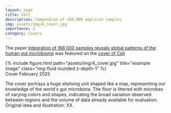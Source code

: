 ```yaml
---
layout: page
title: Cell
description: Compendium of 168,000 amplicon samples
img: assets/img/4_cover.jpg
importance: 3
category: Covers
---
```


The paper [Integration of 168,000 samples reveals global patterns of the human gut microbiome](https://www.cell.com/cell/fulltext/S0092-8674(24)01430-2?_returnURL=https%3A%2F%2Flinkinghub.elsevier.com%2Fretrieve%2Fpii%2FS0092867424014302%3Fshowall%3Dtrue) was featured on the [cover of Cell](https://www.cell.com/cell/issue?pii=S0092-8674(24)X0005-7)
<div class="row">
    <div class="col-sm mt-3 mt-md-0">
        {% include figure.html path="assets/img/4_cover.jpg" title="example image" class="img-fluid rounded z-depth-1" %}
    </div>
</div>
<div class="caption">
    Cover February 2025
</div>

The cover portrays a huge shelving unit shaped like a map, representing our knowledge of the world's gut microbiota. The floor is littered with microbes of varying colors and shapes, indicating the broad variation observed between regions and the volume of data already available for evaluation. Original idea and illustration: XX.
